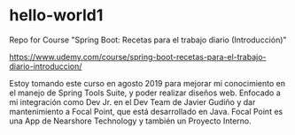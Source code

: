 # hello-world1
Repo for Course "Spring Boot: Recetas para el trabajo diario (Introducción)" 

https://www.udemy.com/course/spring-boot-recetas-para-el-trabajo-diario-introduccion/

Estoy tomando este curso en agosto 2019 para mejorar mi conocimiento en el manejo de Spring Tools Suite, y poder realizar diseños web.
Enfocado a mi integración como Dev Jr. en el Dev Team de Javier Gudiño y dar mantenimiento a Focal Point, que está desarrollado en Java.
Focal Point es una App de Nearshore Technology y también un Proyecto Interno.
